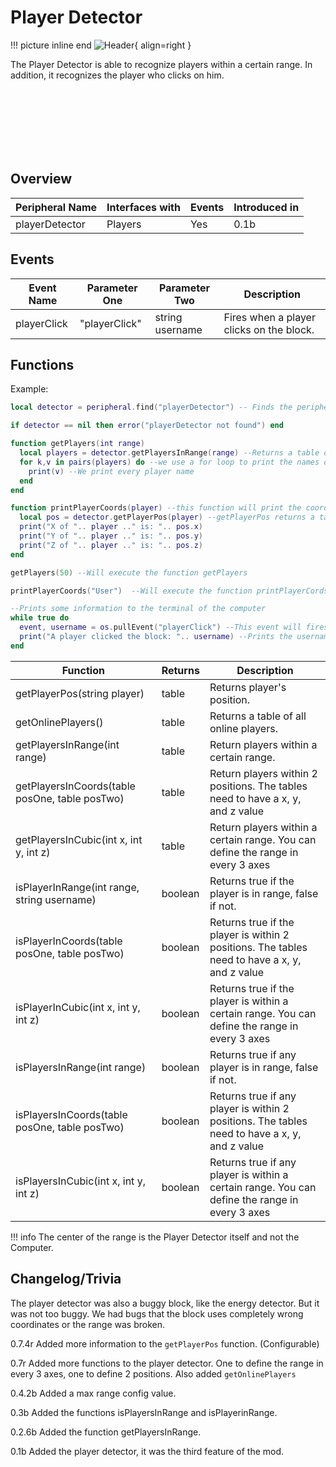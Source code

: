 # Player Detector

!!! picture inline end
    ![Header](https://intelligence-modding.de/wp-content/uploads/2021/04/Player-Detector.png){ align=right }

The Player Detector is able to recognize players within a certain range. In addition, it recognizes the player who clicks on him.

<br><br><br><br><br><br>

## Overview

| Peripheral Name | Interfaces with | Events | Introduced in |
| --------------- | --------------- | ------ | ------------- |
| playerDetector  | Players         | Yes    | 0.1b          |

## Events

| Event Name  | Parameter One | Parameter Two   | Description                              |
| ----------- | ------------- | --------------- | ---------------------------------------- |
| playerClick | "playerClick" | string username | Fires when a player clicks on the block. |

## Functions

Example:

```lua
local detector = peripheral.find("playerDetector") -- Finds the peripheral if one is connected

if detector == nil then error("playerDetector not found") end

function getPlayers(int range)
  local players = detector.getPlayersInRange(range) --Returns a table of every player in a certain range
  for k,v in pairs(players) do --we use a for loop to print the names of every player
    print(v) --We print every player name
  end
end

function printPlayerCoords(player) --this function will print the coordinates of the player
  local pos = detector.getPlayerPos(player) --getPlayerPos returns a table with coordinates
  print("X of ".. player .." is: ".. pos.x)
  print("Y of ".. player .." is: ".. pos.y)
  print("Z of ".. player .." is: ".. pos.z)
end

getPlayers(50) --Will execute the function getPlayers

printPlayerCoords("User")  --Will execute the function printPlayerCords

--Prints some information to the terminal of the computer
while true do
  event, username = os.pullEvent("playerClick") --This event will fires when a player clicks on the block
  print("A player clicked the block: ".. username) --Prints the username of the player
end
```

| Function                                        | Returns | Description                            |
| ------------------------------------------------| ------- | ---------------------------------------|
| getPlayerPos(string player)                     | table   | Returns player's position.             |
| getOnlinePlayers()                              | table   | Returns a table of all online players.             |
| getPlayersInRange(int range)                    | table   | Return players within a certain range. |
| getPlayersInCoords(table posOne, table posTwo)  | table   | Return players within 2 positions. The tables need to have a x, y, and z value |
| getPlayersInCubic(int x, int y, int z)          | table   | Return players within a certain range. You can define the range in every 3 axes |
| isPlayerInRange(int range, string username)     | boolean | Returns true if the player is in range, false if not. |
| isPlayerInCoords(table posOne, table posTwo)    | boolean | Returns true if the player is within 2 positions. The tables need to have a x, y, and z value |
| isPlayerInCubic(int x, int y, int z)            | boolean | Returns true if the player is within a certain range. You can define the range in every 3 axes |
| isPlayersInRange(int range)                     | boolean | Returns true if any player is in range, false if not. |
| isPlayersInCoords(table posOne, table posTwo)   | boolean | Returns true if any player is within 2 positions. The tables need to have a x, y, and z value |
| isPlayersInCubic(int x, int y, int z)           | boolean | Returns true if any player is within a certain range. You can define the range in every 3 axes |

!!! info
    The center of the range is the Player Detector itself and not the Computer.

## Changelog/Trivia

The player detector was also a buggy block, like the energy detector. But it was not too buggy.
We had bugs that the block uses completely wrong coordinates or the range was broken.

0.7.4r
Added more information to the `getPlayerPos` function. (Configurable)

0.7r
Added more functions to the player detector. One to define the range in every 3 axes, one to define 2 positions.
Also added `getOnlinePlayers`

0.4.2b
Added a max range config value.

0.3b
Added the functions isPlayersInRange and isPlayerinRange.

0.2.6b
Added the function getPlayersInRange.

0.1b
Added the player detector, it was the third feature of the mod.
